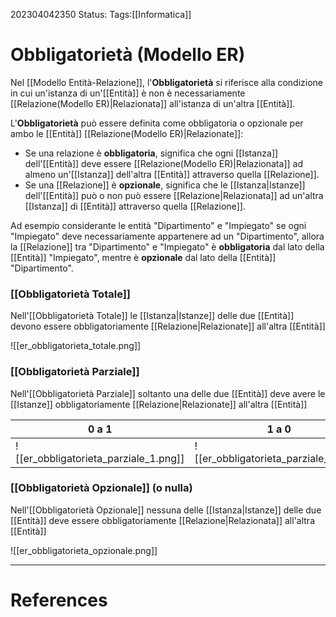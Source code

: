 202304042350
Status: 
Tags:[[Informatica]]

# Obbligatorietà (Modello ER)
Nel [[Modello Entità-Relazione]], l'**Obbligatorietà** si riferisce alla condizione in cui un'istanza di un'[[Entità]] è non è necessariamente [[Relazione(Modello ER)|Relazionata]] all'istanza di un'altra [[Entità]].

L'**Obbligatorietà** può essere definita come obbligatoria o opzionale per ambo le [[Entità]] [[Relazione(Modello ER)|Relazionate]]:
- Se una relazione è **obbligatoria**, significa che ogni [[Istanza]] dell'[[Entità]] deve essere [[Relazione(Modello ER)|Relazionata]] ad almeno un'[[Istanza]] dell'altra [[Entità]] attraverso quella [[Relazione]].
- Se una [[Relazione]] è **opzionale**, significa che le [[Istanza|Istanze]] dell'[[Entità]] può o non può essere [[Relazione|Relazionata]] ad un'altra [[Istanza]] di [[Entità]] attraverso quella [[Relazione]].

Ad esempio considerante le entità "Dipartimento" e "Impiegato" se ogni "Impiegato" deve necessariamente appartenere ad un "Dipartimento", allora la [[Relazione]] tra "Dipartimento" e "Impiegato" è **obbligatoria** dal lato della [[Entità]] "Impiegato", mentre è **opzionale** dal lato della [[Entità]] "Dipartimento".

### [[Obbligatorietà Totale]]
Nell'[[Obbligatorietà Totale]] le [[Istanza|Istanze]] delle due [[Entità]] devono essere obbligatoriamente [[Relazione|Relazionate]] all'altra [[Entità]]

![[er_obbligatorieta_totale.png]]

### [[Obbligatorietà Parziale]]
Nell'[[Obbligatorietà Parziale]] soltanto una delle due [[Entità]] deve avere le [[Istanze]] obbligatoriamente [[Relazione|Relazionate]] all'altra [[Entità]]

| 0 a 1 | 1 a 0 |
| ----- | ----- |
|    ![[er_obbligatorieta_parziale_1.png]]   |   ![[er_obbligatorieta_parziale_2.png]]   |

### [[Obbligatorietà Opzionale]] (o nulla)
Nell'[[Obbligatorietà Opzionale]] nessuna delle [[Istanza|Istanze]] delle due [[Entità]] deve essere obbligatoriamente [[Relazione|Relazionata]] all'altra [[Entità]]

![[er_obbligatorieta_opzionale.png]]

---
# References